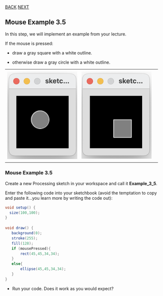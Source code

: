 [BACK](/topics/topic03/lab03/04.html) [NEXT](/topics/topic03/lab03/06.html)

## Mouse Example 3.5

In this step, we will implement an example from your lecture.

If the mouse is pressed:

- draw a gray square with a white outline.  

- otherwise draw a gray circle with a white outline.

|         |            |  |
| :-------------: |:-------------:| :-----:|
|    |   |  |
| ![](./img/05a.png)  | ![](./img/05b.png)      |    |
|    |  |     |


### Mouse Example 3.5

Create a new Processing sketch in your workspace and call it **Example\_3\_5**.

Enter the following code into your sketchbook (avoid the temptation to copy and paste it...you learn more by writing the code out):

~~~java
void setup() {
  size(100,100);
}

void draw() {
   background(0);
   stroke(255);
   fill(128);
   if (mousePressed){
       rect(45,45,34,34); 
   }
   else{
       ellipse(45,45,34,34);     
   }
}
~~~

- Run your code.  Does it work as you would expect?

